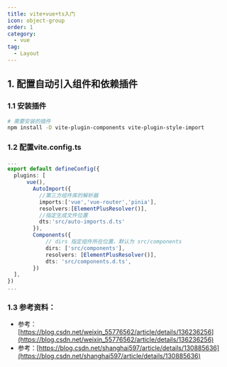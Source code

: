 ```yaml
---
title: vite+vue+ts入门
icon: object-group
order: 1
category:
  - vue
tag:
  - Layout
---
```


## 1. 配置自动引入组件和依赖插件

### 1.1 安装插件
```bash
# 需要安装的插件
npm install -D vite-plugin-components vite-plugin-style-import
```
### 1.2 配置vite.config.ts
```typescript
...
export default defineConfig({
  plugins: [
      vue(),
        AutoImport({
          //第三方组件库的解析器
          imports:['vue','vue-router','pinia'],
          resolvers:[ElementPlusResolver()],
          //指定生成文件位置
          dts:'src/auto-imports.d.ts'
        }),
        Components({
            // dirs 指定组件所在位置，默认为 src/components
            dirs: ['src/components'],
            resolvers: [ElementPlusResolver()],
            dts: 'src/components.d.ts',
        })
  ],
})
...
```
### 1.3 参考资料：
- 参考：[https://blog.csdn.net/weixin_55776562/article/details/136236256](https://blog.csdn.net/weixin_55776562/article/details/136236256)
- 参考：[https://blog.csdn.net/shanghai597/article/details/130885636](https://blog.csdn.net/shanghai597/article/details/130885636)
